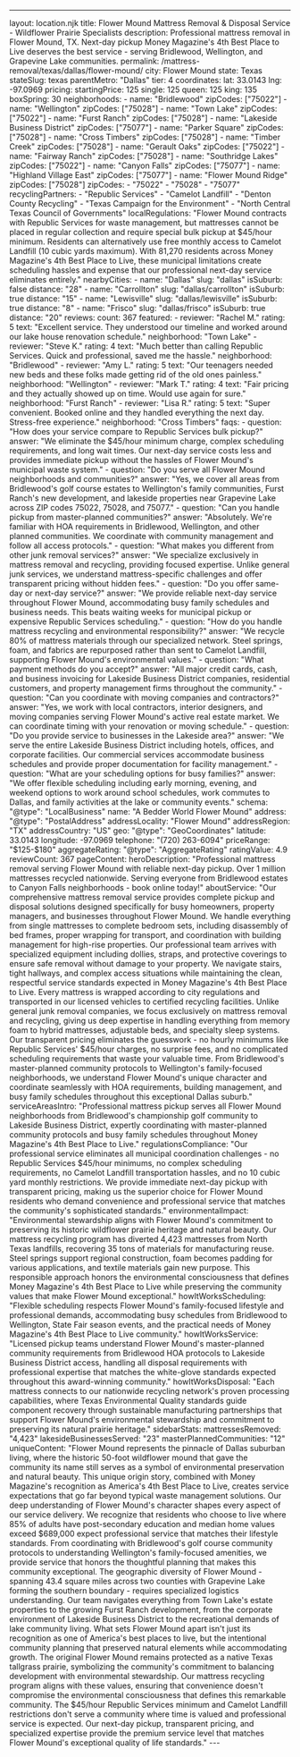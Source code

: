 ---
layout: location.njk
title: Flower Mound Mattress Removal & Disposal Service - Wildflower Prairie Specialists
description: Professional mattress removal in Flower Mound, TX. Next-day pickup Money Magazine's 4th Best Place to Live deserves the best service - serving Bridlewood, Wellington, and Grapevine Lake communities.
permalink: /mattress-removal/texas/dallas/flower-mound/
city: Flower Mound state: Texas stateSlug: texas parentMetro: "Dallas" tier: 4 coordinates: lat: 33.0143 lng: -97.0969 pricing: startingPrice: 125 single: 125 queen: 125 king: 135 boxSpring: 30 neighborhoods: - name: "Bridlewood" zipCodes: ["75022"] - name: "Wellington" zipCodes: ["75028"] - name: "Town Lake" zipCodes: ["75022"] - name: "Furst Ranch" zipCodes: ["75028"] - name: "Lakeside Business District" zipCodes: ["75077"] - name: "Parker Square" zipCodes: ["75028"] - name: "Cross Timbers" zipCodes: ["75028"] - name: "Timber Creek" zipCodes: ["75028"] - name: "Gerault Oaks" zipCodes: ["75022"] - name: "Fairway Ranch" zipCodes: ["75028"] - name: "Southridge Lakes" zipCodes: ["75022"] - name: "Canyon Falls" zipCodes: ["75077"] - name: "Highland Village East" zipCodes: ["75077"] - name: "Flower Mound Ridge" zipCodes: ["75028"] zipCodes: - "75022" - "75028" - "75077" recyclingPartners: - "Republic Services" - "Camelot Landfill" - "Denton County Recycling" - "Texas Campaign for the Environment" - "North Central Texas Council of Governments" localRegulations: "Flower Mound contracts with Republic Services for waste management, but mattresses cannot be placed in regular collection and require special bulk pickup at $45/hour minimum. Residents can alternatively use free monthly access to Camelot Landfill (10 cubic yards maximum). With 81,270 residents across Money Magazine's 4th Best Place to Live, these municipal limitations create scheduling hassles and expense that our professional next-day service eliminates entirely." nearbyCities: - name: "Dallas" slug: "dallas" isSuburb: false distance: "28" - name: "Carrollton" slug: "dallas/carrollton" isSuburb: true distance: "15" - name: "Lewisville" slug: "dallas/lewisville" isSuburb: true distance: "8" - name: "Frisco" slug: "dallas/frisco" isSuburb: true distance: "20" reviews: count: 367 featured: - reviewer: "Rachel M." rating: 5 text: "Excellent service. They understood our timeline and worked around our lake house renovation schedule." neighborhood: "Town Lake" - reviewer: "Steve K." rating: 4 text: "Much better than calling Republic Services. Quick and professional, saved me the hassle." neighborhood: "Bridlewood" - reviewer: "Amy L." rating: 5 text: "Our teenagers needed new beds and these folks made getting rid of the old ones painless." neighborhood: "Wellington" - reviewer: "Mark T." rating: 4 text: "Fair pricing and they actually showed up on time. Would use again for sure." neighborhood: "Furst Ranch" - reviewer: "Lisa R." rating: 5 text: "Super convenient. Booked online and they handled everything the next day. Stress-free experience." neighborhood: "Cross Timbers" faqs: - question: "How does your service compare to Republic Services bulk pickup?" answer: "We eliminate the $45/hour minimum charge, complex scheduling requirements, and long wait times. Our next-day service costs less and provides immediate pickup without the hassles of Flower Mound's municipal waste system." - question: "Do you serve all Flower Mound neighborhoods and communities?" answer: "Yes, we cover all areas from Bridlewood's golf course estates to Wellington's family communities, Furst Ranch's new development, and lakeside properties near Grapevine Lake across ZIP codes 75022, 75028, and 75077." - question: "Can you handle pickup from master-planned communities?" answer: "Absolutely. We're familiar with HOA requirements in Bridlewood, Wellington, and other planned communities. We coordinate with community management and follow all access protocols." - question: "What makes you different from other junk removal services?" answer: "We specialize exclusively in mattress removal and recycling, providing focused expertise. Unlike general junk services, we understand mattress-specific challenges and offer transparent pricing without hidden fees." - question: "Do you offer same-day or next-day service?" answer: "We provide reliable next-day service throughout Flower Mound, accommodating busy family schedules and business needs. This beats waiting weeks for municipal pickup or expensive Republic Services scheduling." - question: "How do you handle mattress recycling and environmental responsibility?" answer: "We recycle 80% of mattress materials through our specialized network. Steel springs, foam, and fabrics are repurposed rather than sent to Camelot Landfill, supporting Flower Mound's environmental values." - question: "What payment methods do you accept?" answer: "All major credit cards, cash, and business invoicing for Lakeside Business District companies, residential customers, and property management firms throughout the community." - question: "Can you coordinate with moving companies and contractors?" answer: "Yes, we work with local contractors, interior designers, and moving companies serving Flower Mound's active real estate market. We can coordinate timing with your renovation or moving schedule." - question: "Do you provide service to businesses in the Lakeside area?" answer: "We serve the entire Lakeside Business District including hotels, offices, and corporate facilities. Our commercial services accommodate business schedules and provide proper documentation for facility management." - question: "What are your scheduling options for busy families?" answer: "We offer flexible scheduling including early morning, evening, and weekend options to work around school schedules, work commutes to Dallas, and family activities at the lake or community events." schema: "@type": "LocalBusiness" name: "A Bedder World Flower Mound" address: "@type": "PostalAddress" addressLocality: "Flower Mound" addressRegion: "TX" addressCountry: "US" geo: "@type": "GeoCoordinates" latitude: 33.0143 longitude: -97.0969 telephone: "(720) 263-6094" priceRange: "$125-$180" aggregateRating: "@type": "AggregateRating" ratingValue: 4.9 reviewCount: 367 pageContent: heroDescription: "Professional mattress removal serving Flower Mound with reliable next-day pickup. Over 1 million mattresses recycled nationwide. Serving everyone from Bridlewood estates to Canyon Falls neighborhoods - book online today!" aboutService: "Our comprehensive mattress removal service provides complete pickup and disposal solutions designed specifically for busy homeowners, property managers, and businesses throughout Flower Mound. We handle everything from single mattresses to complete bedroom sets, including disassembly of bed frames, proper wrapping for transport, and coordination with building management for high-rise properties. Our professional team arrives with specialized equipment including dollies, straps, and protective coverings to ensure safe removal without damage to your property. We navigate stairs, tight hallways, and complex access situations while maintaining the clean, respectful service standards expected in Money Magazine's 4th Best Place to Live. Every mattress is wrapped according to city regulations and transported in our licensed vehicles to certified recycling facilities. Unlike general junk removal companies, we focus exclusively on mattress removal and recycling, giving us deep expertise in handling everything from memory foam to hybrid mattresses, adjustable beds, and specialty sleep systems. Our transparent pricing eliminates the guesswork - no hourly minimums like Republic Services' $45/hour charges, no surprise fees, and no complicated scheduling requirements that waste your valuable time. From Bridlewood's master-planned community protocols to Wellington's family-focused neighborhoods, we understand Flower Mound's unique character and coordinate seamlessly with HOA requirements, building management, and busy family schedules throughout this exceptional Dallas suburb." serviceAreasIntro: "Professional mattress pickup serves all Flower Mound neighborhoods from Bridlewood's championship golf community to Lakeside Business District, expertly coordinating with master-planned community protocols and busy family schedules throughout Money Magazine's 4th Best Place to Live." regulationsCompliance: "Our professional service eliminates all municipal coordination challenges - no Republic Services $45/hour minimums, no complex scheduling requirements, no Camelot Landfill transportation hassles, and no 10 cubic yard monthly restrictions. We provide immediate next-day pickup with transparent pricing, making us the superior choice for Flower Mound residents who demand convenience and professional service that matches the community's sophisticated standards." environmentalImpact: "Environmental stewardship aligns with Flower Mound's commitment to preserving its historic wildflower prairie heritage and natural beauty. Our mattress recycling program has diverted 4,423 mattresses from North Texas landfills, recovering 35 tons of materials for manufacturing reuse. Steel springs support regional construction, foam becomes padding for various applications, and textile materials gain new purpose. This responsible approach honors the environmental consciousness that defines Money Magazine's 4th Best Place to Live while preserving the community values that make Flower Mound exceptional." howItWorksScheduling: "Flexible scheduling respects Flower Mound's family-focused lifestyle and professional demands, accommodating busy schedules from Bridlewood to Wellington, State Fair season events, and the practical needs of Money Magazine's 4th Best Place to Live community." howItWorksService: "Licensed pickup teams understand Flower Mound's master-planned community requirements from Bridlewood HOA protocols to Lakeside Business District access, handling all disposal requirements with professional expertise that matches the white-glove standards expected throughout this award-winning community." howItWorksDisposal: "Each mattress connects to our nationwide recycling network's proven processing capabilities, where Texas Environmental Quality standards guide component recovery through sustainable manufacturing partnerships that support Flower Mound's environmental stewardship and commitment to preserving its natural prairie heritage." sidebarStats: mattressesRemoved: "4,423" lakesideBusinessesServed: "23" masterPlannedCommunities: "12" uniqueContent: "Flower Mound represents the pinnacle of Dallas suburban living, where the historic 50-foot wildflower mound that gave the community its name still serves as a symbol of environmental preservation and natural beauty. This unique origin story, combined with Money Magazine's recognition as America's 4th Best Place to Live, creates service expectations that go far beyond typical waste management solutions. Our deep understanding of Flower Mound's character shapes every aspect of our service delivery. We recognize that residents who choose to live where 85% of adults have post-secondary education and median home values exceed $689,000 expect professional service that matches their lifestyle standards. From coordinating with Bridlewood's golf course community protocols to understanding Wellington's family-focused amenities, we provide service that honors the thoughtful planning that makes this community exceptional. The geographic diversity of Flower Mound - spanning 43.4 square miles across two counties with Grapevine Lake forming the southern boundary - requires specialized logistics understanding. Our team navigates everything from Town Lake's estate properties to the growing Furst Ranch development, from the corporate environment of Lakeside Business District to the recreational demands of lake community living. What sets Flower Mound apart isn't just its recognition as one of America's best places to live, but the intentional community planning that preserved natural elements while accommodating growth. The original Flower Mound remains protected as a native Texas tallgrass prairie, symbolizing the community's commitment to balancing development with environmental stewardship. Our mattress recycling program aligns with these values, ensuring that convenience doesn't compromise the environmental consciousness that defines this remarkable community. The $45/hour Republic Services minimum and Camelot Landfill restrictions don't serve a community where time is valued and professional service is expected. Our next-day pickup, transparent pricing, and specialized expertise provide the premium service level that matches Flower Mound's exceptional quality of life standards." ---